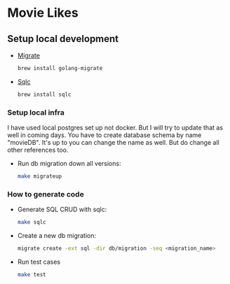 # Movie Likes
## Setup local development

- [Migrate](https://github.com/golang-migrate/migrate/tree/master/cmd/migrate)

    ```bash
    brew install golang-migrate
    ```

- [Sqlc](https://github.com/kyleconroy/sqlc#installation)

    ```bash
    brew install sqlc
    ```

### Setup local infra
I have used local postgres set up not docker. But I will try to update that as well in coming days.
You have to create database schema by name "movieDB". It's up to you can change the name as well. But do change all other references too.

- Run db migration down all versions:

    ```bash
    make migrateup
    ```

### How to generate code

- Generate SQL CRUD with sqlc:

    ```bash
    make sqlc
    ```

- Create a new db migration:

    ```bash
    migrate create -ext sql -dir db/migration -seq <migration_name>
    ```

- Run test cases

    ```bash
    make test
    ```
